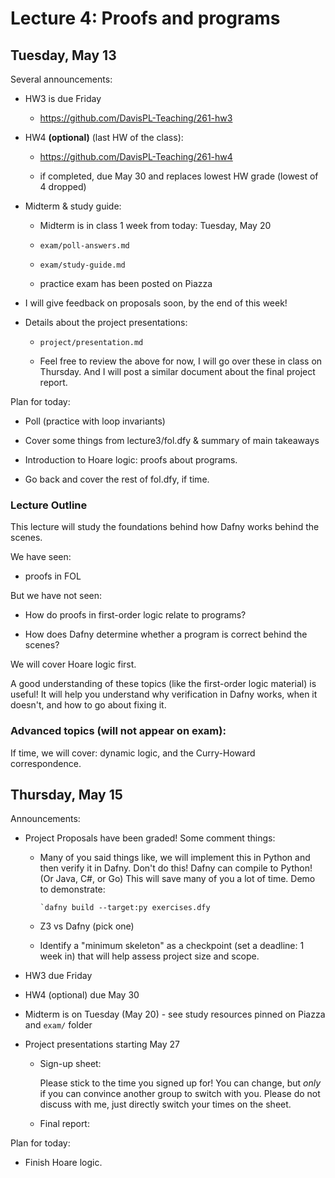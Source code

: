 # Lecture 4: Proofs and programs

## Tuesday, May 13

Several announcements:

- HW3 is due Friday

  + https://github.com/DavisPL-Teaching/261-hw3

- HW4 **(optional)** (last HW of the class):

  + https://github.com/DavisPL-Teaching/261-hw4

  + if completed, due May 30 and replaces lowest HW grade (lowest of 4 dropped)

- Midterm & study guide:

  + Midterm is in class 1 week from today: Tuesday, May 20

  + `exam/poll-answers.md`

  + `exam/study-guide.md`

  + practice exam has been posted on Piazza

- I will give feedback on proposals soon, by the end of this week!

- Details about the project presentations:

  + `project/presentation.md`

  + Feel free to review the above for now, I will go over these in class on Thursday.
    And I will post a similar document about the final project report.

Plan for today:

- Poll (practice with loop invariants)

- Cover some things from lecture3/fol.dfy & summary of main takeaways

- Introduction to Hoare logic: proofs about programs.

- Go back and cover the rest of fol.dfy, if time.

### Lecture Outline

This lecture will study the foundations behind how Dafny works behind the scenes.

We have seen:

- proofs in FOL

But we have not seen:

- How do proofs in first-order logic relate to programs?

- How does Dafny determine whether a program is correct behind the scenes?

We will cover Hoare logic first.

A good understanding of these topics (like the first-order logic material) is useful!
It will help you understand why verification in Dafny works,
when it doesn't, and how to go about fixing it.

### Advanced topics (will not appear on exam):

If time, we will cover: dynamic logic, and the Curry-Howard correspondence.

## Thursday, May 15

Announcements:

- Project Proposals have been graded!
  Some comment things:

  + Many of you said things like, we will implement this in Python and then verify it in Dafny.
    Don't do this!
    Dafny can compile to Python! (Or Java, C#, or Go) This will save many of you a lot of time.
    Demo to demonstrate:
    ```
    `dafny build --target:py exercises.dfy
    ```

  + Z3 vs Dafny (pick one)

  + Identify a "minimum skeleton" as a checkpoint (set a deadline: 1 week in) that will help
    assess project size and scope.

- HW3 due Friday

- HW4 (optional) due May 30

- Midterm is on Tuesday (May 20) - see study resources pinned on Piazza and `exam/` folder

- Project presentations starting May 27

  + Sign-up sheet:

    Please stick to the time you signed up for! You can change, but *only* if you can convince
    another group to switch with you. Please do not discuss with me, just directly switch
    your times on the sheet.

  + Final report:

Plan for today:

- Finish Hoare logic.
